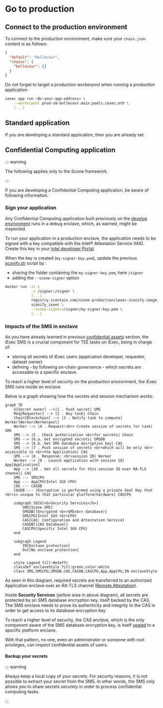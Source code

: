 # Go to production

## Connect to the production environment

To connect to the production environment, make sure your `chain.json` content is
as follows:

```json
{
  "default": "bellecour",
  "chains": {
    "bellecour": {}
  }
}
```

Do not forget to target a production workerpool when running a production
application:

```bash
iexec app run <0x-your-app-address> \
    --workerpool prod-v8-bellecour.main.pools.iexec.eth \
    [...]
```

## Standard application

If you are developing a standard application, then you are already set.

## Confidential Computing application

::: warning

The following applies only to the Scone framework.

:::

If you are developing a Confidential Computing application, be aware of
following information.

### Sign your application

Any Confidential Computing application built previously on the
[develop environment](confidential-computing/intel-sgx-technology.md) runs in a
debug enclave, which, as warned, might be inspected.

To run your application in a production enclave, the application needs to be
signed with a key compatible with the Intel® Attestation Service (IAS). Create
this key in your
[Intel developer Portal](https://api.portal.trustedservices.intel.com/).

When the key is created (`my-signer-key.pem`), update the previous
[sconify.sh](confidential-computing/create-your-first-sgx-app.md#build-the-tee-docker-image)
script by :

- sharing the folder containing the `my-signer-key.pem`, here `/signer`
- adding the `--scone-signer` option

```bash
docker run -it \
            -v /signer:/signer \
            [...]
            registry.scontain.com/scone-production/iexec-sconify-image:<version> \
            sconify_iexec \
            --scone-signer=/signer/my-signer-key.pem \
            [...]
```

### Impacts of the SMS in enclave

As you have already learned in previous
[confidential assets](confidential-computing/access-confidential-assets.md)
section, the iExec SMS is a crucial component for TEE tasks on iExec, being in
charge of:

- storing all secrets of iExec users (application developer, requester, dataset
  owner)
- defining - by following on-chain governance - which secrets are accessible to
  a specific enclave.

To reach a higher level of security on the production environment, the iExec SMS
runs inside an enclave.

Below is a graph showing how the secrets and session mechanism works:

```mermaid
graph TD
    S[Secret owner] -->|1 . Push secret| SMS
    Req[Requester] --> |2 . Buy task| Chain
    Chain[Blockchain] --> |3 . Notify task to compute| Worker[Worker/Workerpool]
    Worker --> |4 . Request:<br> Create session of secrets for task| SMS
    SMS --> |5 . Check authorization <br>for secrets| Chain
    SMS --> |6.a. Get encrypted secrets| SMSDB
    SMS --> |6.b. Get SMS database decryption key| CAS
    SMS --> |7 . Push session of secrets <br>which will be only <br> accessible to <br>the Application| CAS
    SMS --> |8 . Response: <br>session ID| Worker
    Worker --> |9 . Launch application with session ID| App[Application]
    App --> |10 . Get all secrets for this session ID over RA-TLS channel| CAS
    SMS --- SMSCPU
    App --- AppCPU(Intel SGX CPU)
    CAS --- CASDB
    CASDB --- |Encryption is performed using a private Seal Key that <br>is unique to that particular platform/hardware| CASCPU

    subgraph SECU[<b>Security Services</b>]
        SMS[Scone SMS]
        SMSDB[(Encrypted <br>SMS<br> database)]
        SMSCPU(Intel SGX <br>CPU)
        CAS[CAS: Configuration and Attestation Service]
        CASDB[(CAS Database)]
        CASCPU(Specific Intel SGX CPU)
    end

    subgraph Legend
        IN[Enclave protection]
        Out[No enclave protection]
    end

    style Legend fill:#e1effc
    classDef enclaveStyle fill:green,color:white
    class SMS,SMSCPU,SMSDB,CAS,CASDB,CASCPU,App,AppCPU,IN enclaveStyle
```

As seen in this diagram, required secrets are transferred to an authorized
Application enclave over an RA-TLS channel
([Remote Attestation](https://www.intel.com/content/www/us/en/developer/tools/software-guard-extensions/attestation-services.html)).

Inside **Security Services** (yellow area in above diagram), all secrets are
protected by an SMS database encryption key, itself backed by the CAS. The SMS
enclave needs to prove its authenticity and integrity to the CAS in order to get
access to its database encryption key.

To reach a higher level of security, the CAS enclave, which is the only
component aware of the SMS database encryption key, is itself
[sealed](https://www.intel.com/content/www/us/en/developer/articles/technical/introduction-to-intel-sgx-sealing.html)
to a specific platform enclave.

With that pattern, no one, even an administrator or someone with root
privileges, can inspect confidential assets of users.

#### Backup your secrets

::: warning

Always keep a local copy of your secrets. For security reasons, it is not
possible to extract your secret from the SMS. In other words, the SMS only
allows you to share secrets securely in order to process confidential computing
tasks.

:::
